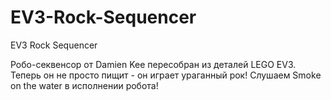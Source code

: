 # EV3-Rock-Sequencer
EV3 Rock Sequencer

Робо-секвенсор от Damien Kee пересобран из деталей LEGO EV3. Теперь он не просто пищит - он играет ураганный рок! Слушаем Smoke on the water в исполнении робота!
